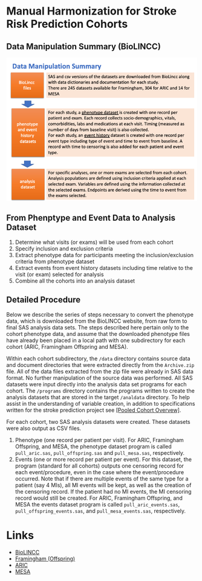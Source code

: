 # Manual Harmonization for Stroke Risk Prediction Cohorts

## Data Manipulation Summary (BioLINCC)

<img src="./manipulation_summary.png" width="600">

## From Phenptype and Event Data to Analysis Dataset

1. Determine what visits (or exams) will be used from each cohort
2. Specify inclusion and exclusion criteria
3. Extract phenotype data for participants meeting the inclusion/exclusion criteria from phenotype dataset
4. Extract events from event history datasets including time relative to the visit (or exam) selected for analysis
5. Combine all the cohorts into an analysis dataset

## Detailed Procedure

Below we describe the series of steps necessary to convert the phenotype data, which is downloaded from the BioLINCC website, from raw form to final SAS analysis data sets. The steps described here pertain only to the cohort phenotype data, and assume that the downloaded phenotype files have already been placed in a local path with one subdirectory for each cohort (ARIC, Framingham Offspring and MESA).

Within each cohort subdirectory, the `/data` directory contains source data and document directories that were extracted directly from the `Archive.zip` file. All of the data files extracted from the zip file were already in SAS data format. No further manipulation of the source data was performed. All SAS datasets were input directly into the analysis data set programs for each cohort. The `/programs` directory contains the programs written to create the analysis datasets that are stored in the target `/analdata` directory.
To help assist in the understanding of variable creation, in addition to specifications written for the stroke prediction project see [[Pooled Cohort Overvew]](./Pooled_Cohort_overview_0917.xlsx).

For each cohort, two SAS analysis datasets were created. These datasets were also output as CSV files.

1. Phenotype (one record per patient per visit). For ARIC, Framingham Offspring, and MESA, the phenotype dataset program is called `pull_aric.sas`, `pull_offspring.sas` and `pull_mesa.sas`, respectively.
2. Events (one or more record per patient per event). For this dataset, the program (standard for all cohorts) outputs one censoring record for each event/procedure, even in the case where the event/procedure occurred. Note that if there are multiple events of the same type for a patient (say 4 MIs), all MI events will be kept, as well as the creation of the censoring record. If the patient had no MI events, the MI censoring record would still be created. For ARIC, Framingham Offspring, and MESA the events dataset program is called `pull_aric_events.sas`, `pull_offspring_events.sas`, and `pull_mesa_events.sas`, respectively.

# Links
- [BioLINCC]()
- [Framingham (Offspring)](https://biolincc.nhlbi.nih.gov/studies/framoffspring/)
- [ARIC](https://biolincc.nhlbi.nih.gov/studies/aric/)
- [MESA](https://biolincc.nhlbi.nih.gov/studies/mesa/)
